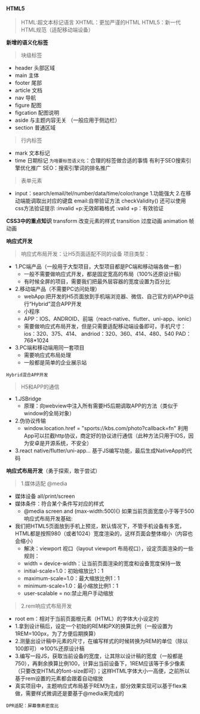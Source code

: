 #### HTML5
> HTML:超文本标记语言
> XHTML：更加严谨的HTML
> HTML5：新一代HTML规范（适配移动端设备）

**新增的语义化标签**
> 块级标签
  - header 头部区域
  - main 主体
  - footer 尾部
  - article 文档
  - nav 导航
  - figure 配图
  - figcation 配图说明
  - aside 与主题内容无关 （一般应用于侧边栏）
  - section 普通区域
> 行内标签
  - mark 文本标记
  - time 日期标记
`为啥要标签语义化`：合理的标签做合适的事情
  有利于SEO搜索引擎优化推广
SEO：搜索引擎词的排名推广 
> 表单元素
  - input：search/email/tel/number/data/time/color/range
  1.功能强大
  2.在移动端能调取出对应的键盘
    email:自带验证方法 checkValidity()
      还可以使用css方法验证提示 :invalid +p:无效邮箱格式  :valid +p：有效验证

**CSS3中的重点知识**
transform 改变元素的样式
transition 过度动画
animation 帧动画

**响应式开发**
> 响应式布局开发：让H5页面适配不同的设备
> 项目类型：
  - 1.PC端产品（一般用于大型项目，大型项目都是PC端和移动端各做一套）
    + 一般不需要做响应式开发，都是固定宽高的布局（100%还原设计稿）
    + 有时候全屏的项目，需要我们把最外层容器的宽度设置为百分比
  - 2.移动端产品（不需要PC访问处理）
    + webApp:把开发的H5页面放到手机端浏览器、微信、自己官方的APP中运行“Hybrid”混合APP开发
    + 小程序
    + APP：IOS、ANDROID、前端（react-native、flutter、uni-app、ionic）
    + 需要做响应式布局开发，但是只需要适配移动端设备即可，手机尺寸：ios：320、375、414、 andriod：320、360、414、480、540
    PAD：768*1024
  - 3.PC端和移动端用同一套项目
    + 需要响应式布局处理
    + 一般都是简单的企业展示站

`Hybrid混合APP开发`
> H5和APP的通信
  - 1.JSBridge
    + 原理：向webview中注入所有需要H5后期调取APP的方法（类似于window的全局对象）
  - 2.伪协议传输
    + window.location.href = "sports://kbs.com/photo?callback=fn"  利用App可以拦截http协议，商定好的协议进行通信（此种方法只用于IOS，因为安卓是开源系统，不安全）
  - 3.react native/flutter/uni-app... 基于JS编写功能，最后生成NativeApp的代码

**响应式布局开发**（勇于探索，敢于尝试）
> 1.媒体适配 @media
  - 媒体设备 all/print/screen
  - 媒体条件：符合某个条件写对应的样式
    + @media screen and (max-width:500){} 如果当前页面宽度小于等于500
  响应式布局开发基础:
  - 我们把HTML5页面放到手机上预览，默认情况下，不管手机设备有多宽，HTML都是按照980（或者1024）宽度渲染的，这样页面会整体缩小（内容也会缩小）
    + 解决：viewport 视口（layout viewport 布局视口），设定页面渲染的一些规则：  
    + width = device-width：让当前页面渲染的宽度和设备宽度保持一致  
    + initial-scale=1.0：初始缩放比1：1  
    + maximum-scale=1.0：最大缩放比例1：1
    + minimum-scale=1.0：最小缩放比例1：1
    + user-scalable = no:禁止用户手动缩放
> 2.rem响应式布局开发
  - root em：相对于当前页面根元素（HTML）的字体大小设定的
  - 1.拿到设计稿后，设定一个初始的REM和PX的换算比例（一般设置为1REM=100px，为了方便后期换算）
  - 2.测量出设计稿中元素的尺寸，在编写样式的时候转换为REM的单位（除以100即可）=>100%还原设计稿
  - 3.编写一段JS，获取当前设备的宽度，让其除以设计稿的宽度（一般都是750），再剩余换算比例100，计算出当前设备下，1REM应该等于多少像素（只要改变HTML的font-size即可）；这样HTML字体大小一高便，之前所以基于rem设置的元素都会跟着自动缩放
  - 真实项目中，主题响应式布局基于REM为主，部分效果实现可以基于flex来做，需要样式微调还是要基于@media来完成的

`DPR适配：屏幕像素密度比`